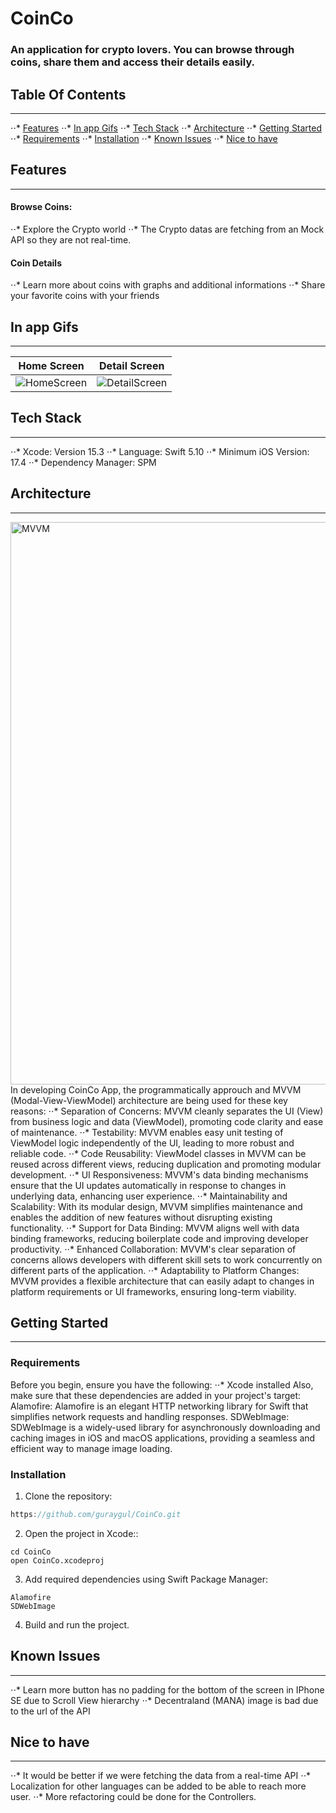# CoinCo
### An application for crypto lovers. You can browse through coins, share them and access their details easily.

## Table Of Contents
***
⋅⋅* [Features](#features)
 ⋅⋅* [In app Gifs](#in-app-gifs)
 ⋅⋅* [Tech Stack](#tech-stack)
 ⋅⋅* [Architecture](#architecture)
⋅⋅* [Getting Started](#getting-started)
 ⋅⋅* [Requirements](#requirements)
 ⋅⋅* [Installation](#installation)
⋅⋅* [Known Issues](#known-issues)
⋅⋅* [Nice to have](#nice-to-have)

## Features
***
#### Browse Coins:
⋅⋅* Explore the Crypto world
⋅⋅* The Crypto datas are fetching from an Mock API so they are not real-time.

#### Coin Details
⋅⋅* Learn more about coins with graphs and additional informations
⋅⋅* Share your favorite coins with your friends

## In app Gifs
***
| Home Screen | Detail Screen |
| -------- | -------- |
| ![HomeScreen](https://github.com/guraygul/CoinCo/assets/58820744/91163e6a-b7e2-4ae3-bd2a-c63c16677825) | ![DetailScreen](https://github.com/guraygul/CoinCo/assets/58820744/c24fb608-0b32-499c-b5c5-33bb2fa3125e) | 

## Tech Stack
***
⋅⋅* Xcode: Version 15.3
⋅⋅* Language: Swift 5.10
⋅⋅* Minimum iOS Version: 17.4
⋅⋅* Dependency Manager: SPM

## Architecture
***
<img width="900" alt="MVVM" src="https://github.com/guraygul/CoinCo/assets/58820744/a0ee1bbd-287c-4aac-a604-d08a97aae266">
In developing CoinCo App, the programmatically approuch and MVVM (Modal-View-ViewModel) architecture are being used for these key reasons:
⋅⋅* Separation of Concerns: MVVM cleanly separates the UI (View) from business logic and data (ViewModel), promoting code clarity and ease of maintenance.
⋅⋅* Testability: MVVM enables easy unit testing of ViewModel logic independently of the UI, leading to more robust and reliable code.
⋅⋅* Code Reusability: ViewModel classes in MVVM can be reused across different views, reducing duplication and promoting modular development.
⋅⋅* UI Responsiveness: MVVM's data binding mechanisms ensure that the UI updates automatically in response to changes in underlying data, enhancing user experience.
⋅⋅* Maintainability and Scalability: With its modular design, MVVM simplifies maintenance and enables the addition of new features without disrupting existing functionality.
⋅⋅* Support for Data Binding: MVVM aligns well with data binding frameworks, reducing boilerplate code and improving developer productivity.
⋅⋅* Enhanced Collaboration: MVVM's clear separation of concerns allows developers with different skill sets to work concurrently on different parts of the application.
⋅⋅* Adaptability to Platform Changes: MVVM provides a flexible architecture that can easily adapt to changes in platform requirements or UI frameworks, ensuring long-term viability.

## Getting Started
***
### Requirements
Before you begin, ensure you have the following:
⋅⋅* Xcode installed
Also, make sure that these dependencies are added in your project's target:
Alamofire: Alamofire is an elegant HTTP networking library for Swift that simplifies network requests and handling responses.
SDWebImage: SDWebImage is a widely-used library for asynchronously downloading and caching images in iOS and macOS applications, providing a seamless and efficient way to manage image loading.

### Installation
1. Clone the repository:
```Swift
https://github.com/guraygul/CoinCo.git
```
2. Open the project in Xcode::
```
cd CoinCo
open CoinCo.xcodeproj
```
3. Add required dependencies using Swift Package Manager:
```
Alamofire
SDWebImage
```
4. Build and run the project.

## Known Issues
***
⋅⋅* Learn more button has no padding for the bottom of the screen in IPhone SE due to Scroll View hierarchy
⋅⋅* Decentraland (MANA) image is bad due to the url of the API

## Nice to have
***
⋅⋅* It would be better if we were fetching the data from a real-time API
⋅⋅* Localization for other languages can be added to be able to reach more user.
⋅⋅* More refactoring could be done for the Controllers.
